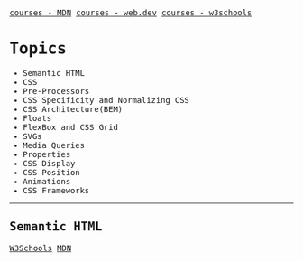 <samp>

[courses - MDN](https://developer.mozilla.org/en-US/docs/Web)
[courses - web.dev](https://web.dev/learn/)
[courses - w3schools](https://www.w3schools.com/)

# Topics

- Semantic HTML
- CSS
- Pre-Processors
- CSS Specificity and Normalizing CSS
- CSS Architecture(BEM)
- Floats
- FlexBox and CSS Grid
- SVGs
- Media Queries
- Properties
- CSS Display
- CSS Position
- Animations
- CSS Frameworks

---

## Semantic HTML

[W3Schools](https://www.w3schools.com/html/html5_semantic_elements.asp)
[MDN](https://developer.mozilla.org/en-US/docs/Glossary/Semantics)

</samp>
